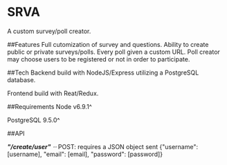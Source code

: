 # SRVA
A custom survey/poll creator.  

##Features
Full cutomization of survey and questions. Ability to create public or private surveys/polls. Every poll given a custom URL. Poll creator may choose users to be registered or not in order to participate. 

##Tech
Backend build with NodeJS/Express utilizing a PostgreSQL database. 

Frontend build with Reat/Redux.

##Requirements
Node v6.9.1^

PostgreSQL 9.5.0^

##API

*__"/create/user"__ 
⋅⋅* POST: requires a JSON object sent {"username": [username], "email": [email], "password": [password]}
